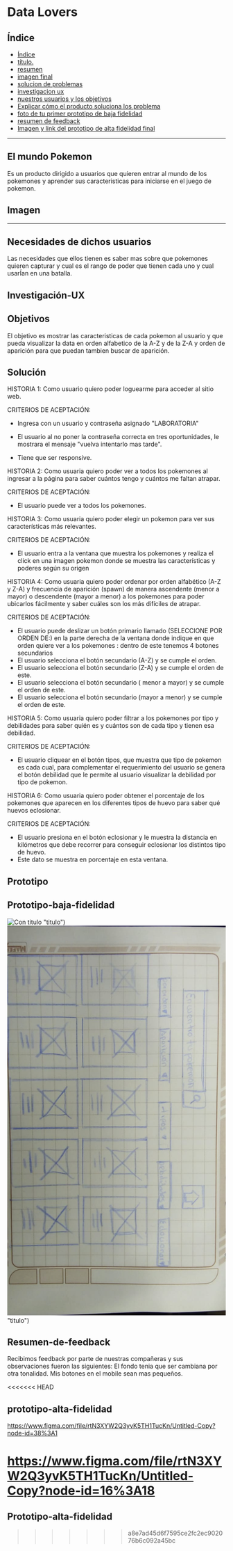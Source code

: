# Data Lovers

## Índice

- [Índice](#índice)
- [ título.](#titulo)
- [ resumen](#resumen)
- [ imagen final](#imagen)
- [ solucion de problemas](#solucion)
- [ investigacion ux](#investigacio-ux)
- [nuestros usuarios y los objetivos](#objetivos)
- [Explicar cómo el producto soluciona los problema](#Explicar)
- [ foto de tu primer prototipo de baja fidelidad](#papel)
- [ resumen de feedback](#resumen-de-feedback)
- [Imagen y link del prototipo de alta fidelidad final](#prototipo-alta-fidelidad)

***



## El mundo Pokemon
Es un producto dirigido a usuarios que quieren entrar al mundo de los pokemones y aprender sus caracteristicas para iniciarse en el juego de pokemon.

## Imagen
------
## Necesidades de dichos usuarios
Las necesidades que ellos tienen es saber mas sobre que pokemones quieren  capturar y cual es el rango de poder que tienen cada uno y cual usarÍan en una batalla. 


## Investigación-UX


## Objetivos
El objetivo es mostrar las caracteristicas de cada pokemon al  usuario y que pueda visualizar la data en orden alfabetico de la A-Z y de la Z-A y orden de aparición para que puedan tambien buscar de aparición. 


## Solución
 HISTORIA 1:
 Como usuario quiero poder loguearme para acceder al sitio web.

CRITERIOS DE ACEPTACIÓN:

- Ingresa con un usuario y contraseña asignado "LABORATORIA"
- El usuario al no poner la contraseña correcta en tres oportunidades, le mostrara el mensaje "vuelva intentarlo mas tarde".

- Tiene que ser responsive.

HISTORIA 2: 
Como usuaria quiero poder ver a todos los pokemones al ingresar a la página para saber cuántos tengo y cuántos me faltan atrapar. 

CRITERIOS DE ACEPTACIÓN:

  - El usuario puede ver a todos los pokemones.

HISTORIA 3:
Como usuaria quiero poder elegir un pokemon para ver sus características más relevantes.

CRITERIOS DE ACEPTACIÓN:

- El usuario entra a la ventana que muestra los pokemones y realiza el click en una imagen pokemon donde se muestra las características y poderes según su origen

HISTORIA 4: Como usuaria quiero poder ordenar por orden alfabético (A-Z y Z-A) y frecuencia de aparición (spawn) de manera ascendente (menor a mayor) o descendente (mayor a menor) a los pokemones para poder ubicarlos fácilmente y saber cuáles son los más difíciles de atrapar.

CRITERIOS DE ACEPTACIÓN:

  - El usuario puede deslizar un botón primario llamado (SELECCIONE POR ORDEN DE:) en la parte derecha de la ventana donde indique en que orden quiere ver a los pokemones : dentro de este tenemos 4 botones secundarios
 - El usuario selecciona el botón secundario (A-Z) y se cumple el orden.
  - El usuario selecciona el botón secundario (Z-A) y se cumple el orden de este.
   - El usuario selecciona el botón secundario ( menor a mayor) y se cumple el orden de este.
 - El usuario selecciona el botón secundario (mayor a menor) y se cumple el orden de este.

HISTORIA 5: Como usuaria quiero poder filtrar a los pokemones por tipo y debilidades para saber quién es y cuántos son de cada tipo y tienen esa debilidad.

CRITERIOS DE ACEPTACIÓN:
- El usuario cliquear en el botón tipos, que muestra que tipo de pokemon es cada cual, para complementar el requerimiento del usuario se genera el botón debilidad que le permite al usuario visualizar la debilidad por tipo de pokemon.

HISTORIA 6: Como usuaria quiero poder obtener el porcentaje de los pokemones que aparecen en los diferentes tipos de huevo para saber qué huevos eclosionar.

CRITERIOS DE ACEPTACIÓN:

- El usuario presiona en el botón eclosionar y le muestra la distancia en kilómetros que debe recorrer para conseguir eclosionar los distintos tipo de huevo.
- Este dato se muestra en porcentaje en esta ventana.


## Prototipo

## Prototipo-baja-fidelidad
![Con titulo](img/1.jpeg) "titulo")
![Con titulo](img/2.jpeg) "titulo")


## Resumen-de-feedback
Recibimos feedback por parte de nuestras compañeras y sus observaciones fueron las siguientes:
El fondo tenia que  ser cambiana por otra tonalidad.
Mis botones en el mobile sean mas pequeños.

<<<<<<< HEAD
## prototipo-alta-fidelidad
https://www.figma.com/file/rtN3XYW2Q3yvK5TH1TucKn/Untitled-Copy?node-id=38%3A1

https://www.figma.com/file/rtN3XYW2Q3yvK5TH1TucKn/Untitled-Copy?node-id=16%3A18
=======
## Prototipo-alta-fidelidad
>>>>>>> a8e7ad45d6f7595ce2fc2ec902076b6c092a45bc
